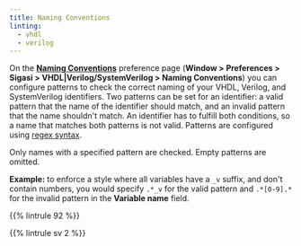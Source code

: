 ```yaml
---
title: Naming Conventions
linting:
  - vhdl
  - verilog
---
```


On the [**Naming Conventions**](/manual/eclipse/linting/#naming-conventions) preference page (**Window \>
Preferences \> Sigasi \> VHDL|Verilog/SystemVerilog \> Naming Conventions**) you can configure
patterns to check the correct naming of your VHDL, Verilog, and SystemVerilog identifiers. Two patterns can be set for an identifier: a valid pattern that the name of the identifier should match, and an invalid pattern that the name shouldn't match.
An identifier has to fulfill both conditions, so a name that matches both patterns is not valid.
Patterns are configured using [regex syntax](https://sigasi.com/app/regex).

Only names with a specified pattern are checked. Empty patterns are omitted.

**Example:** to enforce a style where all variables have a `_v` suffix, and don't contain numbers,
you would specify `.*_v` for the valid pattern and `.*[0-9].*` for the invalid pattern in the **Variable name** field.

{{% lintrule 92 %}}

{{% lintrule sv 2 %}}
